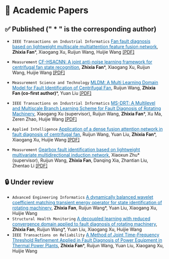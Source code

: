 # 📝 Academic Papers
## ✅ Published (" * " is the corresponding author)

- ``IEEE Transactions on Industrial Informatics`` <span style="color:rgb(0,102,170);"><u>Fan fault diagnosis based on lightweight multiscale multiattention feature fusion network</u></span>, **Zhixia Fan***, Xiaogang Xu, Ruijun Wang, Huijie Wang <a href='https://ieeexplore.ieee.org/abstract/document/9580581'><i class="fa fa-file-pdf"></i>[PDF]</a> <span class='show_paper_citations' data='gV5h0jMAAAAJ:9yKSN-GCB0IC'></span>

- ``Measurement`` <span style="color:rgb(0,102,170);"><u>CF-HSACNN: A joint anti-noise learning framework for centrifugal fan state recognition</u></span>, **Zhixia Fan***, Xiaogang Xu, Ruijun Wang, Huijie Wang <a href='https://www.sciencedirect.com/science/article/abs/pii/S0263224122010983'><i class="fa fa-file-pdf"></i>[PDF]</a> <span class='show_paper_citations' data='gV5h0jMAAAAJ:d1gkVwhDpl0C'></span>

- ``Measurement Science and Technology`` <span style="color:rgb(0,102,170);"><u>MLDM: A Multi Learning Domain Model for Fault Identification of Centrifugal Fan</u></span>, Ruijun Wang, **Zhixia Fan (co-first author)***, Yuan Liu <a href='https://iopscience.iop.org/article/10.1088/1361-6501/ad9bda/meta'><i class="fa fa-file-pdf"></i>[PDF]</a> <span class='show_paper_citations' data='gV5h0jMAAAAJ:Tyk-4Ss8FVUC'></span>

- ``IEEE Transactions on Industrial Informatics`` <span style="color:rgb(0,102,170);"><u>MS-DRT: A Multilevel and Multiscale Branch Learning Scheme for Fault Diagnosis of Rotating Machinery</u></span>, Xiaogang Xu (supervisor), Ruijun Wang, **Zhixia Fan***, Xu Ma, Zeren Zhao, Huijie Wang <a href='https://ieeexplore.ieee.org/abstract/document/10199128'><i class="fa fa-file-pdf"></i>[PDF]</a> <span class='show_paper_citations' data='gV5h0jMAAAAJ:UeHWp8X0CEIC'></span>

- ``Applied Intelligence`` <span style="color:rgb(0,102,170);"><u>Application of a dense fusion attention network in fault diagnosis of centrifugal fan</u></span>, Ruijun Wang, Yuan Liu, **Zhixia Fan***, Xiaogang Xu, Huijie Wang <a href='https://link.springer.com/article/10.1007/s10489-024-05643-3'><i class="fa fa-file-pdf"></i>[PDF]</a> <span class='show_paper_citations' data='gV5h0jMAAAAJ:zYLM7Y9cAGgC'></span>

- ``Measurement`` <span style="color:rgb(0,102,170);"><u>Gearbox fault identification based on lightweight multivariate multidirectional induction network</u></span>, Xiaoxun Zhu* (supervisor), Ruijun Wang, **Zhixia Fan**, Danqing Xia, Zhantian Liu, Zhentao Li <a href='https://www.sciencedirect.com/science/article/abs/pii/S0263224122002512'><i class="fa fa-file-pdf"></i>[PDF]</a> <span class='show_paper_citations' data='gV5h0jMAAAAJ:qjMakFHDy7sC'></span>

## 🔒️ Under review
- ``Advanced Engineering Informatics`` <span style="color:rgb(0,102,170);"><u>A dynamically balanced wavelet coefficient matching transient energy operator for state identification of rotating machinery</u></span>, **Zhixia Fan**, Ruijun Wang*, Yuan Liu, Xiaogang Xu, Huijie Wang
- ``Structural Health Monitoring`` <span style="color:rgb(0,102,170);"><u>A decoupled learning with reduced convergence domain applied to fault diagnosis of rotating machinery</u></span>, **Zhixia Fan**, Ruijun Wang*, Yuan Liu, Xiaogang Xu, Huijie Wang
- ``IEEE Transactions on Reliability`` <span style="color:rgb(0,102,170);"><u>A Method of Joint Time-Frequency Threshold Refinement Applied in Fault Diagnosis of Power Equipment in Thermal Power Plants</u></span>, **Zhixia Fan***, Ruijun Wang, Yuan Liu, Xiaogang Xu, Huijie Wang